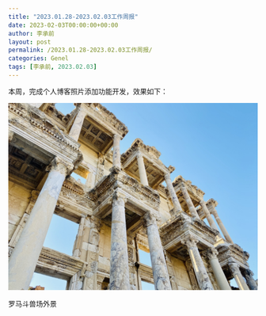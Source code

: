 ```yaml
---
title: "2023.01.28-2023.02.03工作周报"
date: 2023-02-03T00:00:00+00:00
author: 李承前
layout: post
permalink: /2023.01.28-2023.02.03工作周报/
categories: Genel
tags: [李承前, 2023.02.03]
---
```

本周，完成个人博客照片添加功能开发，效果如下：

![李承前](/assets/images/ephesus.jpg "斗兽场")

罗马斗兽场外景